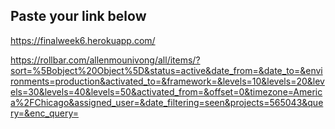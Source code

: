 ## Paste your link below
https://finalweek6.herokuapp.com/

https://rollbar.com/allenmounivong/all/items/?sort=%5Bobject%20Object%5D&status=active&date_from=&date_to=&environments=production&activated_to=&framework=&levels=10&levels=20&levels=30&levels=40&levels=50&activated_from=&offset=0&timezone=America%2FChicago&assigned_user=&date_filtering=seen&projects=565043&query=&enc_query=